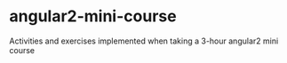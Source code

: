 # angular2-mini-course
Activities and exercises implemented when taking a 3-hour angular2 mini course
